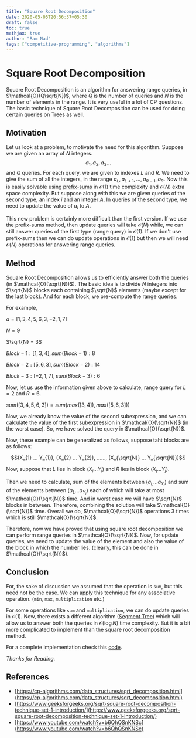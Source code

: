 ```yaml
---
title: "Square Root Decomposition"
date: 2020-05-05T20:56:37+05:30
draft: false
toc: true
mathjax: true
author: "Ram Nad"
tags: ["competitive-programming", "algorithms"]
---
```


# Square Root Decomposition

Square Root Decomposition is an algorithm for answering range queries, in $\mathcal{O}(Q\sqrt{N})$, where $Q$ is the number of queries and $N$ is the number of elements in the range. It is very useful in a lot of CP questions. The basic technique of Square Root Decomposition can be used for doing certain queries on Trees as well.

## Motivation

Let us look at a problem, to motivate the need for this algorithm. Suppose we are given an array of $N$ integers.
$$a_{1}, a_{2}, a_{3} ...$$
and $Q$ queries. For each query, we are given to indexes $L$ and $R$. We need to give the sum of all the integers, in the range $a_{L}, a_{L+1}, ..., a_{R-1}, a_{R}$. Now this is easily solvable using [prefix-sums](https://www.geeksforgeeks.org/prefix-sum-array-implementation-applications-competitive-programming/) in $\mathcal{O}(1)$ time complexity and $\mathcal{O}(N)$ extra space complexity. But suppose along with this we are given queries of the second type, an index $i$ and an integer $A$. In queries of the second type, we need to update the value of $a_{i}$ to $A$.

This new problem is certainly more difficult than the first version. If we use the prefix-sums method, then update queries will take $\mathcal{O}(N)$ while, we can still answer queries of the first type (range query) in $\mathcal{O}(1)$. If we don't use prefix-sums then we can do update operations in $\mathcal{O}(1)$ but then we will need $\mathcal{O}(N)$ operations for answering range queries.

## Method

Square Root Decomposition allows us to efficiently answer both the queries (in $\mathcal{O}(\sqrt{N})$). The basic idea is to divide $N$ integers into $\sqrt{N}$ blocks each containing $\sqrt{N}$ elements (maybe except for the last block). And for each block, we pre-compute the range queries.

For example,

$a = [1, 3, 4, 5, 6, 3, -2, 1, 7]$

$N = 9$

$\sqrt{N} = 3$

$Block-1: [1, 3, 4], sum(Block-1): 8$

$Block-2: [5, 6, 3], sum(Block-2): 14$

$Block-3: [-2, 1, 7], sum(Block-3): 6$

Now, let us use the information given above to calculate, range query for $L=2$ and $R=6$.

$sum([3, 4, 5, 6, 3]) = sum(max([3, 4]), max([5, 6, 3]))$

Now, we already know the value of the second subexpression, and we can calculate the value of the first subexpression in $\mathcal{O}(\sqrt{N})$ (in the worst case). So, we have solved the query in $\mathcal{O}(\sqrt{N})$.

Now, these example can be generalized as follows, suppose taht blocks are as follows:

$$(X_{1} ... Y_{1}), (X_{2} ... Y_{2}), ......, (X_{\sqrt{N}} ... Y_{\sqrt{N}})$$

Now, suppose that $L$ lies in block ($X_{i} ... Y_{i}$) and $R$ lies in block ($X_{j} ... Y_{j}$).

Then we need to calculate, sum of the elements between $(a_{L} ... a_{Y_{i}})$ and sum of the elements between $(a_{L} ... a_{Y_{i}})$ each of which will take at most $\mathcal{O}(\sqrt{N})$ time. And in worst case we will have $\sqrt{N}$ blocks in between. Therefore, combining the solution will take $\mathcal{O}(\sqrt{N})$ time. Overall we do, $\mathcal{O}(\sqrt{N})$ operations 3 times which is still $\mathcal{O}(\sqrt{N})$.

Therefore, now we have proved that using square root decomposition we can perform range queries in $\mathcal{O}(\sqrt{N})$. Now, for update queries, we need to update the value of the element and also the value of the block in which the number lies. (clearly, this can be done in $\mathcal{O}(\sqrt{N})$).

## Conclusion

For, the sake of discussion we assumed that the operation is `sum`, but this need not be the case. We can apply this technique for any associative operation. (`min`, `max`, `multiplication` etc.)

For some operations like `sum` and `multiplication`, we can do update queries in $\mathcal{O}(1)$. Now, there exists a different algorithm ([Segment Tree](https://www.hackerearth.com/practice/data-structures/advanced-data-structures/segment-trees/tutorial/)) which will allow us to answer both the queries in $\mathcal{O}(\log{N})$ time complexity. But it is a bit more complicated to implement than the square root decomposition method.

For a complete implementation check this [code](/code/sqrt-decomposition/code.cpp).

_Thanks for Reading._

## References

- [https://cp-algorithms.com/data_structures/sqrt_decomposition.html](https://cp-algorithms.com/data_structures/sqrt_decomposition.html)
- [https://www.geeksforgeeks.org/sqrt-square-root-decomposition-technique-set-1-introduction/](https://www.geeksforgeeks.org/sqrt-square-root-decomposition-technique-set-1-introduction/)
- [https://www.youtube.com/watch?v=b6QhQSnKNSc](https://www.youtube.com/watch?v=b6QhQSnKNSc)
